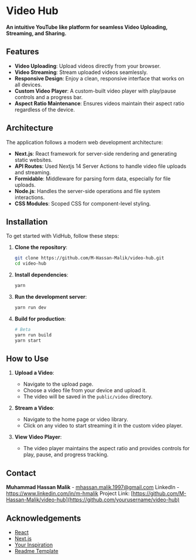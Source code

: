 
# Video Hub

**An intuitive YouTube like platform for seamless Video Uploading, Streaming, and Sharing.**

## Features

- **Video Uploading**: Upload videos directly from your browser.
- **Video Streaming**: Stream uploaded videos seamlessly.
- **Responsive Design**: Enjoy a clean, responsive interface that works on all devices.
- **Custom Video Player**: A custom-built video player with play/pause controls and a progress bar.
- **Aspect Ratio Maintenance**: Ensures videos maintain their aspect ratio regardless of the device.

## Architecture

The application follows a modern web development architecture:

- **Next.js**: React framework for server-side rendering and generating static websites.
- **API Routes**: Used Nextjs 14 Server Actions to handle video file uploads and streaming.
- **Formidable**: Middleware for parsing form data, especially for file uploads.
- **Node.js**: Handles the server-side operations and file system interactions.
- **CSS Modules**: Scoped CSS for component-level styling.

## Installation

To get started with VidHub, follow these steps:

1. **Clone the repository**:
    ```sh
    git clone https://github.com/M-Hassan-Malik/video-hub.git
    cd video-hub
    ```

2. **Install dependencies**:
    ```sh
    yarn
    ```

3. **Run the development server**:
    ```sh
    yarn run dev
    ```

4. **Build for production**:
    ```sh
    # Beta
    yarn run build
    yarn start
    ```

## How to Use

1. **Upload a Video**:
    - Navigate to the upload page.
    - Choose a video file from your device and upload it.
    - The video will be saved in the `public/video` directory.

2. **Stream a Video**:
    - Navigate to the home page or video library.
    - Click on any video to start streaming it in the custom video player.

3. **View Video Player**:
    - The video player maintains the aspect ratio and provides controls for play, pause, and progress tracking.

## Contact

**Muhammad Hassan Malik** - mhassan.malik.1997@gmail.com
LinkedIn - https://www.linkedin.com/in/m-hmalik
Project Link: [https://github.com/M-Hassan-Malik/video-hub](https://github.com/yourusername/video-hub)
## Acknowledgements

- [React](https://reactjs.org/)
- [Next.js](https://nextjs.org/)
- [Your Inspiration](http://example.com)
- [Readme Template](https://github.com/othneildrew/Best-README-Template)


